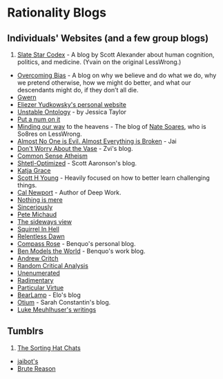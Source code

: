 # Rationality Blogs

## Individuals' Websites (and a few group blogs)

1. [Slate Star Codex](http://slatestarcodex.com/) - A blog by Scott Alexander about human cognition, politics, and medicine. (Yvain on the original LessWrong.)
* [Overcoming Bias](http://www.overcomingbias.com/archives) - A blog on why we believe and do what we do, why we pretend otherwise, how we might do better, and what our descendants might do, if they don’t all die.
* [Gwern](http://www.gwern.net/)
* [Eliezer Yudkowsky's personal website](http://yudkowsky.net/)
* [Unstable Ontology](https://unstableontology.com/) - by Jessica Taylor
* [Put a num on it](https://putanumonit.com/)
* [Minding our way](http://mindingourway.com/) to the heavens - The blog of [Nate Soares](http://so8r.es/), who is So8res on LessWrong.
* [Almost No One is Evil. Almost Everything is Broken](https://blog.jaibot.com/) - Jai
* [Don't Worry About the Vase](https://thezvi.wordpress.com/2017/07/24/write-down-your-process/) - Zvi's blog.
* [Common Sense Atheism](http://commonsenseatheism.com/)
* [Shtetl-Optimized](https://www.scottaaronson.com/blog/) - Scott Aaronson's blog.
* [Katja Grace](https://meteuphoric.wordpress.com/)
* [Scott H Young](http://www.scotthyoung.com/blog/archives/) - Heavily focused on how to better learn challenging things.
* [Cal Newport](http://calnewport.com/blog/) - Author of Deep Work.
* [Nothing is mere](https://nothingismere.com/)
* [Sinceriously](https://sinceriously.fyi/)
* [Pete Michaud](http://petermichaud.com/)
* [The sideways view](https://sideways-view.com/)
* [Squirrel In Hell](http://squirrelinhell.blogspot.com/)
* [Relentless Dawn](https://relentlessdawn.wordpress.com/)
* [Compass Rose](http://benjaminrosshoffman.com/) - Benquo's personal blog.
* [Ben Models the World](http://modelingtheworld.benjaminrosshoffman.com/) - Benquo's work blog.
* [Andrew Critch](http://acritch.com/blog/)
* [Random Critical Analysis](https://randomcriticalanalysis.wordpress.com/)
* [Unenumerated](http://unenumerated.blogspot.com/)
* [Radimentary](https://radimentary.wordpress.com/)
* [Particular Virtue](http://particularvirtue.blogspot.com/)
* [BearLamp](http://bearlamp.com.au/) - Elo's blog
* [Otium](https://srconstantin.wordpress.com/) - Sarah Constantin's blog.
* [Luke Meuhlhuser's writings](http://lukemuehlhauser.com/writings/)

## Tumblrs

1. [The Sorting Hat Chats](http://sortinghatchats.tumblr.com/thebasics)
* [jaibot's](http://jaiwithani.tumblr.com)
* [Brute Reason](http://brutereason.tumblr.com/)
